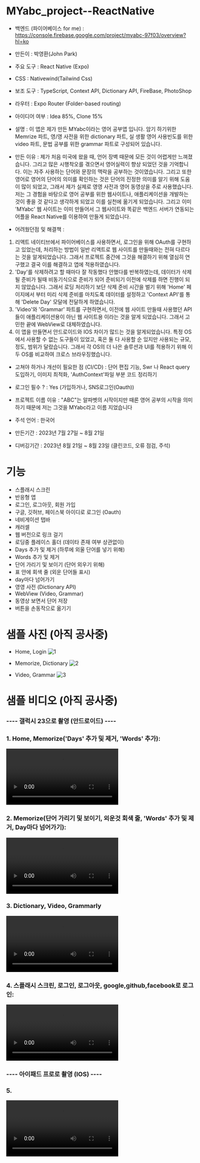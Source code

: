 # MYabc_project--ReactNative

- 백엔드  (파이어베이스 for me) : https://console.firebase.google.com/project/myabc-97f03/overview?hl=ko

- 만든이 : 박영환(John Park)
- 주요 도구 : React Native (Expo)
- CSS : Nativewind(Tailwind Css)
- 보조 도구 : TypeScript, Context API, Dictionary API, FireBase, PhotoShop
- 라우터 : Expo Router (Folder-based routing)
- 아이디어 여부 : Idea 85%, Clone 15% 
- 설명  :
  이 앱은 제가 만든 MYabc이라는 영어 공부앱 입니다. 암기 하기위한 Memrize 파트, 영/영 사전을 위한 dictionary 파트, 실 생활 영어 사용빈도를 위한 video 파트, 문법 공부를 위한 grammar 파트로 구성되어 있습니다.
- 만든 이유 :
  제가 처음 미국에 왔을 때, 언어 장벽 때문에 모든 것이 어렵게만 느껴졌습니다. 그리고 많은 시행착오를 겪으면서 영어실력이 향상 되었던 것을 기억합니다. 이는 자주 사용하는 단어와 문장의 맥락을 공부하는 것이였습니다. 그리고 또한 영어로 영어의 단어의 의미를 확인하는 것은 단어의 진정한 의미를 알기 위해 도움이 많이 되었고, 그래서 제가 실제로 영영 사전과 영어 동영상을 주로 사용했습니다. 저는 그 경험을 바탕으로 영어 공부를 위한 웹사이트나, 애플리케이션을 개발하는 것이 좋을 것 같다고 생각하게 되었고 이를 실천에 옮기게 되었습니다. 그리고 이미 'MYabc' 웹 사이트는 이미 만들어서 그 웹사이트와 똑같은 백엔드 서버가 연동되는 어플을 React Native를 이용하여 만들게 되었습니다.
  
- 어려웠던점 및 해결책  :
1. 리액트 네이티브에서 파이어베이스를 사용하면서, 로그인을 위해 OAuth를 구현하고 있었는데, 처리하는 방법이 일반 리액트로 웹 사이트를 만들때와는 전혀 다르다는 것을 알게되었습니다. 그래서 프로젝트 중간에 그것을 해결하기 위해 열심히 연구했고 결국 이를 해결하고 앱에 적용하였습니다.
2. 'Day'를 삭제하려고 할 때마다 잘 작동했다 안했다를 반복하였는데, 데이터가 삭제될 준비가 될때 비동기식으로 준비가 되어 준비되기 이전에 삭제를 하면 진행이 되지 않았습니다. 그래서 로딩 처리하기 보단 삭제 준비 시간을 벌기 위해 'Home' 페이지에서 부터 미리 삭제 준비를 마치도록 데이터를 설정하고 'Context API'를 통해 'Delete Day' 모달에 전달하게 하였습니다.
3. 'Video'와 'Grammar' 파트를 구현하면서, 이전에 웹 사이트 만들때 사용했던 API들이 애플리케이션용이 아닌 웹 사이트용 이라는 것을 알게 되었습니다. 그래서 고민한 끝에 WebView로 대체하였습니다.
4. 이 앱을 만들면서 안드로이드와 IOS 차이가 많드는 것을 알게되었습니다. 특정 OS에서 사용할 수 없는 도구들이 있었고, 혹은 둘 다 사용할 순 있지만 사용되는 규모, 정도, 범위가 달랐습니다. 그래서 각 OS의 더 나은 솔루션과 UI를 적용하기 위해 이 두 OS를 비교하여 크로스 브라우징했습니다.

- 고쳐야 하거나 개선이 필요한 점 (CI/CD) : 단어 편집 기능, Swr 나 React query 도입하기, 이미지 최적화, 'AuthContext'파일 부분 코드 정리하기

- 로그인 필수 ? : Yes (가입하거나, SNS로그인(Oauth))
- 프로젝트 이름 이유 : "ABC"는 알파벳의 시작이지만 때론 영어 공부의 시작을 의미하기 때문에 저는 그것을 MYabc라고 이름 지었습니다

- 주석 언어 : 한국어

- 만든기간 : 2023년 7월 27일 ~ 8월 21일
- 디버깅기간  : 2023년 8월 21일 ~ 8월 23일 (클린코드, 오류 점검, 주석)

# 기능
- 스플래시 스크린
- 반응형 앱
- 로그인, 로그아웃, 회원 가입
- 구글, 깃허브, 페이스북 아이디로 로그인 (Oauth)
- 네비게이션 탭바
- 캐러셀
- 웹 버전으로 링크 걸기
- 로딩중 플레이스 홀더 (데이타 존재 여부 상관없이)
- Days 추가 및 제거 (하루에 외울 단어를 넣기 위해)
- Words 추가 및 제거
- 단어 가리기 및 보이기 (단어 외우기 위해)
- 표 안에 회색 줄 (외운 단어들 표시)
- day마다 넘어가기
- 영영 사전 (Dictionary API)
- WebView (Video, Grammar)
- 동영상 보면서 단어 저장
- 버튼을 손동작으로 옮기기

# 샘플 사진 (아직 공사중)
- Home, Login
![1](https://github.com/johnpark144/MYabc_project--ReactNative/assets/106279616/28668a59-e30e-4d69-b3f4-16786231c506)

- Memorize, Dictionary
![2](https://github.com/johnpark144/MYabc_project--ReactNative/assets/106279616/5df5b9f4-79c8-4903-9480-941fdbefce09)

- Video, Grammar
![3](https://github.com/johnpark144/MYabc_project--ReactNative/assets/106279616/3d7a9680-6dba-4959-8bf4-cf602b6bc019)

# 샘플 비디오 (아직 공사중)
<h3> ---- 갤럭시 23으로 촬영 (안드로이드) ---- </h3>

<h3> 1. Home, Memorize('Days' 추가 및 제거, 'Words' 추가): </h3>
<video src="https://github.com/johnpark144/MYabc_project--ReactNative/assets/106279616/e085283b-0395-4a8f-83b4-bad5d1e87f75"></video>

<h3> 2. Memorize(단어 가리기 및 보이기, 외운것 회색 줄, 'Words' 추가 및 제거, Day마다 넘어가기): </h3>
<video src="https://github.com/johnpark144/MYabc_project--ReactNative/assets/106279616/3d7fbcad-ffc1-4b95-b667-eca6a963ad7f"></video>

<h3> 3. Dictionary, Video, Grammarly </h3>
<video src="https://github.com/johnpark144/MYabc_project--ReactNative/assets/106279616/e4563ebe-ffd9-4ab3-bbe7-d6fc25abea2d"></video>

<h3> 4. 스플래시 스크린, 로그인, 로그아웃, google,github,facebook로 로그인: </h3>
<video src="https://github.com/johnpark144/MYabc_project--ReactNative/assets/106279616/d1d776a1-d0a2-4a51-b270-38ae52afda64"></video>

<h3> ---- 아이패드 프로로 촬영 (IOS) ---- </h3>
<h3> 5.  </h3>
<video src="https://github.com/johnpark144/MYabc_project--ReactNative/assets/106279616/212d095f-c5f5-409a-a768-8c10dd10173c"></video>
